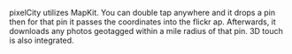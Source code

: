 pixelCity utilizes MapKit. You can double tap anywhere and it drops a pin then for that pin it passes the coordinates into the flickr ap. Afterwards, it downloads any photos geotagged within a mile radius of that pin. 3D touch is also integrated.
